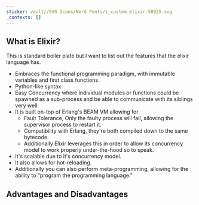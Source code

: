 ```yaml
---
sticker: vault//SVG Icons/Nerd Fonts/i_custom_elixir-58925.svg
_contexts: []
---
```

## What is Elixir? 
This is standard boiler plate but I want to list out the features that the elixir language has. 
- Embraces the functional programming paradigm, with immutable variables and first class functions.
- Python-like syntax
- Easy Concurrency where individual modules or functions could be spawned as a sub-process and be able to communicate with its siblings very well. 
- It is built on-top of Erlang's BEAM VM allowing for
	- Fault Tolerance, Only the faulty process will fail, allowing the supervisor process to restart it. 
	- Compatibility with Erlang, they're both compiled down to the same bytecode. 
	- Additionally Elixir leverages this in order to allow its concurrency model to work properly under-the-hood so to speak. 
- It's scalable due to it's concurrency model. 
- It also allows for hot-reloading. 
- Additionally you can also perform meta-programming, allowing for the ability to "program the programming language."

## Advantages and Disadvantages
